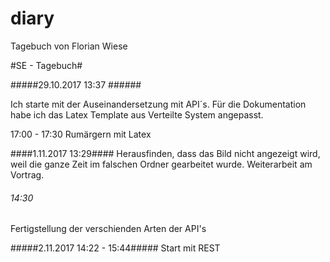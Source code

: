 # diary
Tagebuch von Florian Wiese

#SE - Tagebuch#

#####29.10.2017 13:37 ######

Ich starte mit der Auseinandersetzung mit API´s. Für die Dokumentation habe ich das Latex Template aus Verteilte System angepasst. 

17:00 - 17:30 Rumärgern mit Latex

####1.11.2017 13:29####
Herausfinden, dass das Bild nicht angezeigt wird, weil die ganze Zeit im falschen Ordner gearbeitet wurde. 
Weiterarbeit am Vortrag. 

###### 14:30 ######

Fertigstellung der verschienden Arten der API's 


#####2.11.2017 14:22 - 15:44#####
Start mit REST 